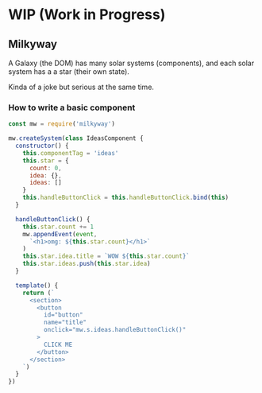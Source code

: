 # WIP (Work in Progress)

## Milkyway

A Galaxy (the DOM) has many solar systems (components), and each solar system has a a star (their own state).

Kinda of a joke but serious at the same time.

### How to write a basic component

```javascript
const mw = require('milkyway')

mw.createSystem(class IdeasComponent {
  constructor() {
    this.componentTag = 'ideas'
    this.star = {
      count: 0,
      idea: {},
      ideas: []
    }
    this.handleButtonClick = this.handleButtonClick.bind(this)
  }

  handleButtonClick() {
    this.star.count += 1
    mw.appendEvent(event,
      `<h1>omg: ${this.star.count}</h1>`
    )
    this.star.idea.title = `WOW ${this.star.count}`
    this.star.ideas.push(this.star.idea)
  }

  template() {
    return (`
      <section>
        <button
          id="button"
          name="title"
          onclick="mw.s.ideas.handleButtonClick()"
        >
          CLICK ME
        </button>
      </section>
    `)
  }
})
```